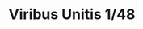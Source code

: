 ---
title: "Viribus Unitis  1/48"
price: 4250.00 
desc: "LIMITED EDITION, Viribus Unitis  1/48, razmera: 1/48"
img_path: "/assets/img/11124.jpg"
brand: AMMO
available: true
special_offer: false
new: false
soon: false
cat: "Plasticne-Makete"
subcat: "PM-EDUARD"
subsubcat: ""
sifra: "11124"
---